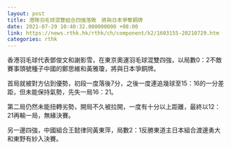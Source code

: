 ```yaml
---
layout: post
title: 港隊羽毛球混雙組合四強落敗　將與日本爭奪銅牌
date: 2021-07-29 10:40:32.000000000 +08:00
link: https://news.rthk.hk/rthk/ch/component/k2/1603155-20210729.htm
categories: rthk
---
```


香港羽毛球代表鄧俊文和謝影雪，在東京奧運羽毛球混雙四強，以局數0：2不敵賽事頭號種子中國的鄭思維和黃雅瓊，將與日本爭銅牌。

首局就被對方佔到優勢，初段一度落後7分，之後一度連追幾球至15：16的一分差距，但未能保持氣勢，先失一局16：21。

第二局仍然未能扭轉劣勢，開局不久被拉開，一度有十分以上距離，最終以12：21再輸一局，無緣決賽。

另一邊四強，中國組合王懿律同黃東萍，局數2：1反勝東道主日本組合渡邊勇大和東野有紗入決賽。
